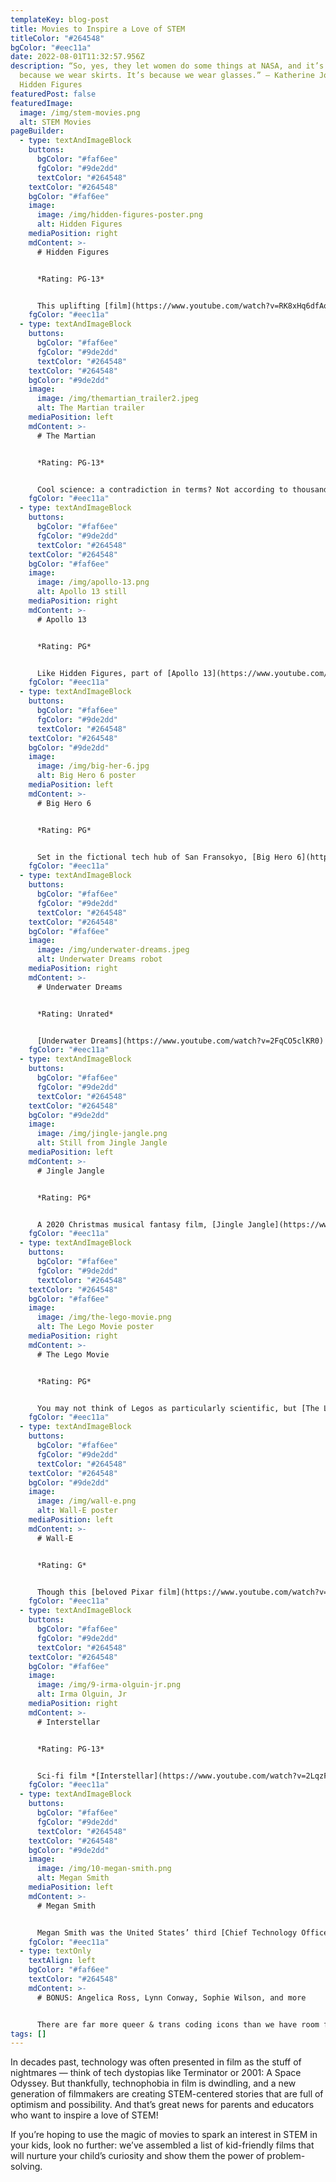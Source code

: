 ```yaml
---
templateKey: blog-post
title: Movies to Inspire a Love of STEM
titleColor: "#264548"
bgColor: "#eec11a"
date: 2022-08-01T11:32:57.956Z
description: “So, yes, they let women do some things at NASA, and it’s not
  because we wear skirts. It’s because we wear glasses.” – Katherine Johnson,
  Hidden Figures
featuredPost: false
featuredImage:
  image: /img/stem-movies.png
  alt: STEM Movies
pageBuilder:
  - type: textAndImageBlock
    buttons:
      bgColor: "#faf6ee"
      fgColor: "#9de2dd"
      textColor: "#264548"
    textColor: "#264548"
    bgColor: "#faf6ee"
    image:
      image: /img/hidden-figures-poster.png
      alt: Hidden Figures
    mediaPosition: right
    mdContent: >-
      # Hidden Figures


      *Rating: PG-13*


      This uplifting [film](https://www.youtube.com/watch?v=RK8xHq6dfAo) tells the untold story of three [African-American women at NASA](https://www.nasa.gov/content/katherine-johnson-biography) who were instrumental in America's space missions in the 50s and 60s. Not only does this film present a number of scientific principles in an approachable way, it’s also bound to be especially inspiring for girls and children of color. This movie’s three Black protagonists — played by Taraji P. Henderson, Octavia Butler, and Janelle Monae — model academic excellence, confidence, and a passion for STEM, and they show how unity of vision and a commitment to scientific problem-solving can help to overcome all kinds of systemic challenges.
    fgColor: "#eec11a"
  - type: textAndImageBlock
    buttons:
      bgColor: "#faf6ee"
      fgColor: "#9de2dd"
      textColor: "#264548"
    textColor: "#264548"
    bgColor: "#9de2dd"
    image:
      image: /img/themartian_trailer2.jpeg
      alt: The Martian trailer
    mediaPosition: left
    mdContent: >-
      # The Martian


      *Rating: PG-13*


      Cool science: a contradiction in terms? Not according to thousands of moviegoers who have been mesmerized by [The Martian](https://www.youtube.com/watch?v=ej3ioOneTy8), in which an astronaut (played by Matt Damon) uses his science and math skills to survive being marooned on Mars. To generate water for growing crops, he burns hydrogen in the presence of oxygen. To power up the vehicle he needs to drive to the rescue site, he attaches leftover solar panels and battery packs to his rover. Math helps him determine the battery life he’ll need to reach the rescue site, and computer skills enable him to retool an old Mars lander to communicate with Earth. Your kids will love this space thriller, in which real STEM principles and science fiction collide.
    fgColor: "#eec11a"
  - type: textAndImageBlock
    buttons:
      bgColor: "#faf6ee"
      fgColor: "#9de2dd"
      textColor: "#264548"
    textColor: "#264548"
    bgColor: "#faf6ee"
    image:
      image: /img/apollo-13.png
      alt: Apollo 13 still
    mediaPosition: right
    mdContent: >-
      # Apollo 13


      *Rating: PG*


      Like Hidden Figures, part of [Apollo 13](https://www.youtube.com/watch?v=KtEIMC58sZo)’s power to inspire lies in its [basis in real events](https://en.wikipedia.org/wiki/Apollo_13). Apollo 13, starring Tom Hanks, is a family movie focusing on the lives of the astronauts on board the landmark American expedition to the moon. When numerous technical problems threaten the astronauts’ survival and the success of the mission, the brave protagonists must devise ingenious DIY solutions to land safely back on Earth. This film emphasizes the role of visionary leadership, clear communication, superior teamwork, and unrelenting courage in STEM.
    fgColor: "#eec11a"
  - type: textAndImageBlock
    buttons:
      bgColor: "#faf6ee"
      fgColor: "#9de2dd"
      textColor: "#264548"
    textColor: "#264548"
    bgColor: "#9de2dd"
    image:
      image: /img/big-her-6.jpg
      alt: Big Hero 6 poster
    mediaPosition: left
    mdContent: >-
      # Big Hero 6


      *Rating: PG*


      Set in the fictional tech hub of San Fransokyo, [Big Hero 6](https://www.youtube.com/watch?v=z3biFxZIJOQ) follows the lives of brainy teens who use their ingenious inventions to become self-made superheroes. The 14 year old protagonist Hiro is a tech geek who participates in robotics projects at school and puts his brain to work in positive, practical ways. And though Big Hero 6 focuses on a group of science geeks using chemistry and engineering to battle the forces of evil, it’s also about family, loss, and the power of kindness.
    fgColor: "#eec11a"
  - type: textAndImageBlock
    buttons:
      bgColor: "#faf6ee"
      fgColor: "#9de2dd"
      textColor: "#264548"
    textColor: "#264548"
    bgColor: "#faf6ee"
    image:
      image: /img/underwater-dreams.jpeg
      alt: Underwater Dreams robot
    mediaPosition: right
    mdContent: >-
      # Underwater Dreams


      *Rating: Unrated*


      [Underwater Dreams](https://www.youtube.com/watch?v=2FqCO5clKR0) is a heartwarming documentary taking American classrooms by storm. It follows the sons of undocumented Mexican immigrants as they learn to build an underwater robot using parts from Home Depot — and take on engineering powerhouse MIT in a national competition. It’s an underdog story, a rousing high school competition film, and an insightful human interest story that shines a light on the underground Americans who deserve recognition.
    fgColor: "#eec11a"
  - type: textAndImageBlock
    buttons:
      bgColor: "#faf6ee"
      fgColor: "#9de2dd"
      textColor: "#264548"
    textColor: "#264548"
    bgColor: "#9de2dd"
    image:
      image: /img/jingle-jangle.png
      alt: Still from Jingle Jangle
    mediaPosition: left
    mdContent: >-
      # Jingle Jangle


      *Rating: PG*


      A 2020 Christmas musical fantasy film, [Jingle Jangle](https://www.youtube.com/watch?v=aYPUYVgwLWY), which stars acting and comedy powerhouses like Forest Whitaker, Keegan Michael Key, and Phylicia Rashad, focuses on genius inventor Jeronicus Jangle and his passionate, whip-smart granddaughter Journey, who is also a budding inventor. This film brings STEM to the forefront through imaginative mathematical dream sequences, richly composed numbers about the self-affirming power of invention, and an adorable robot called the Buddy 3000.
    fgColor: "#eec11a"
  - type: textAndImageBlock
    buttons:
      bgColor: "#faf6ee"
      fgColor: "#9de2dd"
      textColor: "#264548"
    textColor: "#264548"
    bgColor: "#faf6ee"
    image:
      image: /img/the-lego-movie.png
      alt: The Lego Movie poster
    mediaPosition: right
    mdContent: >-
      # The Lego Movie


      *Rating: PG*


      You may not think of Legos as particularly scientific, but [The Lego Movie](https://www.youtube.com/watch?v=fZ_JOBCLF-I) speaks directly to the builder in every one of us. It’s an action-comedy featuring the voices of celebrated actors like Chris Pratt, Elizabeth Banks, and Will Farrell that showcases how creative engineering solutions and teamwork can solve even the most hilariously complex problems.
    fgColor: "#eec11a"
  - type: textAndImageBlock
    buttons:
      bgColor: "#faf6ee"
      fgColor: "#9de2dd"
      textColor: "#264548"
    textColor: "#264548"
    bgColor: "#9de2dd"
    image:
      image: /img/wall-e.png
      alt: Wall-E poster
    mediaPosition: left
    mdContent: >-
      # Wall-E


      *Rating: G*


      Though this [beloved Pixar film](https://www.youtube.com/watch?v=CZ1CATNbXg0) makes a point of spotlighting the dangerous effects of industrialization at all costs, it also shows the positive power of technology through its protagonist, a big-hearted and curious robot named Wall-E. As Wall-E dutifully organizes trash, cares for his pet cockroach, re-watches old musicals, falls in love with a combat robot, and travels across the galaxy, kids will learn that they can use tech to nurture the planet and care for each other.
    fgColor: "#eec11a"
  - type: textAndImageBlock
    buttons:
      bgColor: "#faf6ee"
      fgColor: "#9de2dd"
      textColor: "#264548"
    textColor: "#264548"
    bgColor: "#faf6ee"
    image:
      image: /img/9-irma-olguin-jr.png
      alt: Irma Olguin, Jr
    mediaPosition: right
    mdContent: >-
      # Interstellar


      *Rating: PG-13*


      Sci-fi film *[Interstellar](https://www.youtube.com/watch?v=2LqzF5WauAw)* has been lauded by scientists and teachers alike for its ability to imaginatively and accurately portray complex and fascinating scientific phenomena and concepts, including black holes, gravity, wormholes, a fifth dimension, and special relativity. Set in a future in which Earth is rapidly becoming uninhabitable, the story follows former NASA pilot Cooper (played by Matthew McConaughey) and a team of researchers as they travel across the galaxy to investigate a new home for mankind. Director Christopher Nolan said, “We hoped that by dramatizing science and making it something that could be entertaining for kids we might inspire some of the astronauts of tomorrow – that would be the ultimate goal of the project.”
    fgColor: "#eec11a"
  - type: textAndImageBlock
    buttons:
      bgColor: "#faf6ee"
      fgColor: "#9de2dd"
      textColor: "#264548"
    textColor: "#264548"
    bgColor: "#9de2dd"
    image:
      image: /img/10-megan-smith.png
      alt: Megan Smith
    mediaPosition: left
    mdContent: >-
      # Megan Smith


      Megan Smith was the United States’ third [Chief Technology Officer](https://obamawhitehouse.archives.gov/administration/eop/ostp/about/leadershipstaff/smith) during the Obama administration, helping the President and his teams harness the power of data and technology on behalf of the nation. After graduating from MIT, Smith served as CEO of [PlanetOut](https://en.wikipedia.org/wiki/PlanetOut_Inc.), a leading LGBT online community in the early days of the web. She then served as a Vice President at Google, first leading New Business Development and later serving as a VP in the leadership team at Google\[x] -— where she co-created the company’s “SolveForX” innovation community project as well as its “WomenTechmakers” tech-diversity initiative. During her tenure she led the company’s acquisitions of major platforms such as Google Earth, Google Maps, and Picasa.Currently, Smith is the CEO for [shift7](https://www.shift7digital.com/), a company striving to innovate tech-based solutions for systemic economic, social, and environmental problems.
    fgColor: "#eec11a"
  - type: textOnly
    textAlign: left
    bgColor: "#faf6ee"
    textColor: "#264548"
    mdContent: >-
      # BONUS: Angelica Ross, Lynn Conway, Sophie Wilson, and more


      There are far more queer & trans coding icons than we have room for in this single blog post; if you’re eager to learn more, check out our [Trans Day of Visibility blog](https://www.thecodingspace.com/blog/2022-03-01-six-trans-programmers-who-shattered-the-lavender-ceiling/), in which we talk about game-changing trans computer programmers like Angelica Ross, Lynn Conway, Sophie Wilson, and more.
tags: []
---
```

In decades past, technology was often presented in film as the stuff of nightmares — think of tech dystopias like Terminator or 2001: A Space Odyssey. But thankfully, technophobia in film is dwindling, and a new generation of filmmakers are creating STEM-centered stories that are full of optimism and possibility. And that’s great news for parents and educators who want to inspire a love of STEM!

If you’re hoping to use the magic of movies to spark an interest in STEM in your kids, look no further: we’ve assembled a list of kid-friendly films that will nurture your child’s curiosity and show them the power of problem-solving.
